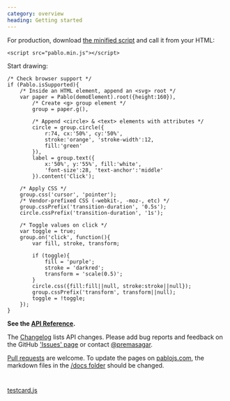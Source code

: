 ```yaml
--- 
category: overview
heading: Getting started
---
```


For production, download <a href="https://github.com/downloads/dharmafly/pablo/pablo.min.js" target="_blank">the minified script</a> and call it from your HTML:

    <script src="pablo.min.js"></script>

Start drawing:

    /* Check browser support */
    if (Pablo.isSupported){
        /* Inside an HTML element, append an <svg> root */
        var paper = Pablo(demoElement).root({height:160}),
            /* Create <g> group element */
            group = paper.g(),

            /* Append <circle> & <text> elements with attributes */
            circle = group.circle({
                r:74, cx:'50%', cy:'50%',
                stroke:'orange', 'stroke-width':12,
                fill:'green'
            }),
            label = group.text({
                x:'50%', y:'55%', fill:'white',
                'font-size':28, 'text-anchor':'middle'
            }).content('Click');
        
        /* Apply CSS */
        group.css('cursor', 'pointer');
        /* Vendor-prefixed CSS (-webkit-, -moz-, etc) */
        group.cssPrefix('transition-duration', '0.5s');
        circle.cssPrefix('transition-duration', '1s');

        /* Toggle values on click */
        var toggle = true;
        group.on('click', function(){
            var fill, stroke, transform;

            if (toggle){
                fill = 'purple';
                stroke = 'darkred';
                transform = 'scale(0.5)';
            }
            circle.css({fill:fill||null, stroke:stroke||null});
            group.cssPrefix('transform', transform||null);
            toggle = !toggle;
        });
    }

<!-- SVG native animation:
    // Check browser support
    if (Pablo.isSupported){
        // Inside an HTML element, append an <svg> root
        var paper = Pablo(demoElement).root({height:160}),
            // Create <g> element; change mouse cursor on hover
            group = paper.g().css({cursor:'pointer'}),

            // Append <circle> element with attributes
            circle = group.circle({
                r:74, cx:'50%', cy:'50%',
                fill:'green',
                stroke:'orange', 'stroke-width':12
            }),

            // Append <text> element and add content to it
            label = group.text({
                x:'50%', y:'55%', 'text-anchor':'middle',
                'font-size':28, fill:'white'
            }).content('CLICK'),
            scale = 1,

            // Append SVG / SMIL animation element
            anim = group.animateTransform({
                attributeName:'transform',
                type:'scale',
                from:1, to:0.5, dur:'0.68s',
                begin:'indefinite',
                fill:'freeze'
            });

        // Listen for click events
        group.on('click', function(){
            // Start <animateTransform> element's animation
            anim[0].beginElement();
        });
    }
-->


**See the [API Reference][reference].**

The [Changelog][changelog] lists API changes. Please add bug reports and feedback on the GitHub ['Issues' page][issues] or contact [@premasagar][prem-twitter].

[Pull requests][pull-requests] are welcome. To update the pages on [pablojs.com][pablo-site], the markdown files in the [/docs folder][docs-folder] should be changed.


<!-- Testcard demo -->
<div id="testcard" style="margin-top:40px">
    <script>
        // Load testcard script on DOM ready
        if (document.addEventListener){
            document.addEventListener('DOMContentLoaded', function(){
                var script = document.createElement('script');
                document.body.appendChild(script);
                script.src = 'https://raw.github.com/dharmafly/pablo/master/examples/testcard/testcard.js';
            }, false);
        }
    </script>
</div>

[testcard.js][testcard.js]


[pablo-site]: http://pablojs.com
[reference]: http://pablojs.com/reference/
[issues]: https://github.com/dharmafly/pablo/issues
[changelog]: http://pablojs.com/details/#changelog
[prem-twitter]: https://twitter.com/premasagar
[docs-folder]: https://github.com/dharmafly/pablo/tree/master/docs
[pull-requests]: https://help.github.com/articles/using-pull-requests
[testcard.js]: https://github.com/dharmafly/pablo/blob/master/examples/testcard/testcard.js